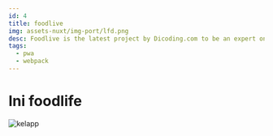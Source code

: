 ```yaml
---
id: 4
title: foodlive
img: assets-nuxt/img-port/lfd.png
desc: Foodlive is the latest project by Dicoding.com to be an expert on web development.
tags:
  - pwa
  - webpack
---
```


# Ini foodlife

![kelapp](/assets-nuxt/img-port/lfd.png)
